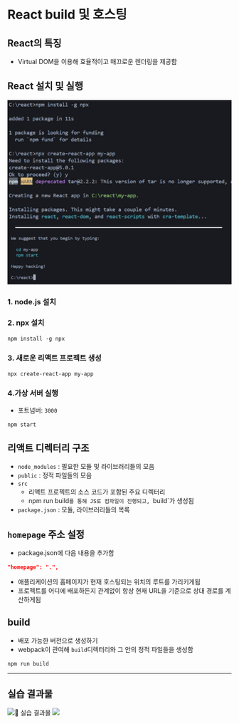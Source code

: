 # React build 및 호스팅

## React의 특징
- Virtual DOM을 이용해 효율적이고 매끄로운 렌더링을 제공함

## React 설치 및 실행
![](./md/image.png)
### 1. node.js 설치
### 2. npx 설치
```shell
npm install -g npx
```
### 3. 새로운 리액트 프로젝트 생성
```shell
npx create-react-app my-app
```
### 4.가상 서버 실행
- 포트넘버: `3000`
```shell
npm start
```

## 리액트 디렉터리 구조
- `node_modules` : 필요한 모듈 및 라이브러리들의 모음
- `public` : 정적 파일들의 모음
- `src`
	- 리액트 프로젝트의 소스 코드가 포함된 주요 디렉터리
	- npm run build`를 통해 JS로 컴파일이 진행되고, `build`가 생성됨
- `package.json` : 모듈, 라이브러리들의 목록


## `homepage` 주소 설정
- package.json에 다음 내용을 추가함
```json
"homepage": ".",
```
- 애플리케이션의 홈페이지가 현재 호스팅되는 위치의 루트를 가리키게됨
- 프로젝트를 어디에 배포하든지 관계없이 항상 현재 URL을 기준으로 상대 경로를 계산하게됨

## build
- 배포 가능한 버전으로 생성하기
- webpack이 관여해 `build`디렉터리와 그 안의 정적 파일들을 생성함
```shell
npm run build
```

---
## 실습 결과물
![🔗 실습 결과물](https://seoftbh.github.io/24-1React/week03/build/index/html)
![](./md/img1.gif)
